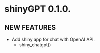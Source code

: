 # shinyGPT 0.1.0.

## NEW FEATURES

* Add shiny app for chat with OpenAI API.
    - shiny_chatgpt()
